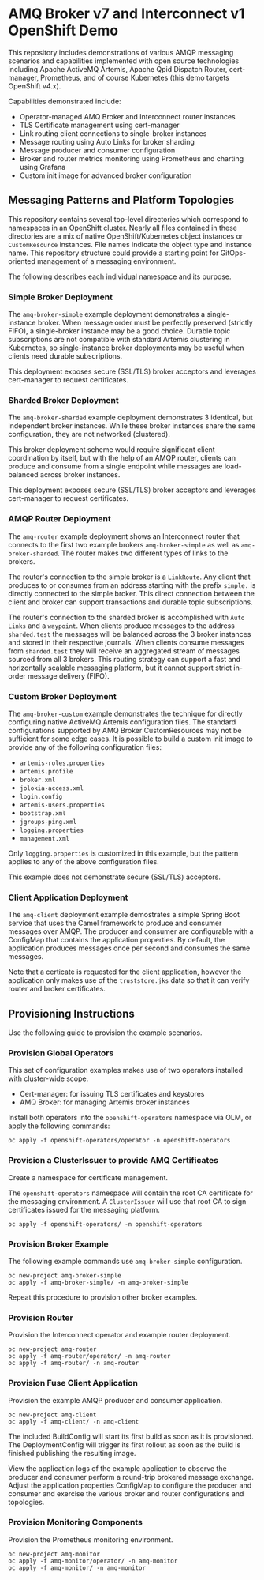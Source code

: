 # AMQ Broker v7 and Interconnect v1 OpenShift Demo

This repository includes demonstrations of various AMQP messaging scenarios and capabilities implemented with open source technologies including Apache ActiveMQ Artemis, Apache Qpid Dispatch Router, cert-manager, Prometheus, and of course Kubernetes (this demo targets OpenShift v4.x).

Capabilities demonstrated include:

- Operator-managed AMQ Broker and Interconnect router instances
- TLS Certificate management using cert-manager
- Link routing client connections to single-broker instances
- Message routing using Auto Links for broker sharding
- Message producer and consumer configuration
- Broker and router metrics monitoring using Prometheus and charting using Grafana
- Custom init image for advanced broker configuration

## Messaging Patterns and Platform Topologies

This repository contains several top-level directories which correspond to namespaces in an OpenShift cluster. Nearly all files contained in these directories are a mix of native OpenShift/Kubernetes object instances or `CustomResource` instances. File names indicate the object type and instance name. This repository structure could provide a starting point for GitOps-oriented management of a messaging environment.

The following describes each individual namespace and its purpose.

### Simple Broker Deployment

The `amq-broker-simple` example deployment demonstrates a single-instance broker. When message order must be perfectly preserved (strictly FIFO), a single-broker instance may be a good choice. Durable topic subscriptions are not compatible with standard Artemis clustering in Kubernetes, so single-instance broker deployments may be useful when clients need durable subscriptions.

This deployment exposes secure (SSL/TLS) broker acceptors and leverages cert-manager to request certificates.

### Sharded Broker Deployment

The `amq-broker-sharded` example deployment demonstrates 3 identical, but independent broker instances. While these broker instances share the same configuration, they are not networked (clustered).

This broker deployment scheme would require significant client coordination by itself, but with the help of an AMQP router, clients can produce and consume from a single endpoint while messages are load-balanced across broker instances.

This deployment exposes secure (SSL/TLS) broker acceptors and leverages cert-manager to request certificates.

### AMQP Router Deployment

The `amq-router` example deployment shows an Interconnect router that connects to the first two example brokers `amq-broker-simple` as well as `amq-broker-sharded`. The router makes two different types of links to the brokers.

The router's connection to the simple broker is a `LinkRoute`. Any client that produces to or consumes from an address starting with the prefix `simple.` is directly connected to the simple broker. This direct connection between the client and broker can support transactions and durable topic subscriptions.

The router's connection to the sharded broker is accomplished with `Auto Links` and a `waypoint`. When clients produce messages to the address `sharded.test` the messages will be balanced across the 3 broker instances and stored in their respective journals. When clients consume messages from `sharded.test` they will receive an aggregated stream of messages sourced from all 3 brokers. This routing strategy can support a fast and horizontally scalable messaging platform, but it cannot support strict in-order message delivery (FIFO).

### Custom Broker Deployment

The `amq-broker-custom` example demonstrates the technique for directly configuring native ActiveMQ Artemis configuration files. The standard configurations supported by AMQ Broker CustomResources may not be sufficient for some edge cases. It is possible to build a custom init image to provide any of the following configuration files:

- `artemis-roles.properties`
- `artemis.profile`
- `broker.xml`
- `jolokia-access.xml`
- `login.config`
- `artemis-users.properties`
- `bootstrap.xml`
- `jgroups-ping.xml`
- `logging.properties`
- `management.xml`

Only `logging.properties` is customized in this example, but the pattern applies to any of the above configuration files.

This example does not demonstrate secure (SSL/TLS) acceptors.

### Client Application Deployment

The `amq-client` deployment example demostrates a simple Spring Boot service that uses the Camel framework to produce and consumer messages over AMQP. The producer and consumer are configurable with a ConfigMap that contains the application properties. By default, the application produces messages once per second and consumes the same messages.

Note that a certicate is requested for the client application, however the application only makes use of the `truststore.jks` data so that it can verify router and broker certificates.  

## Provisioning Instructions

Use the following guide to provision the example scenarios.

### Provision Global Operators

This set of configuration examples makes use of two operators installed with cluster-wide scope.
- Cert-manager: for issuing TLS certificates and keystores
- AMQ Broker: for managing Artemis broker instances

Install both operators into the `openshift-operators` namespace via OLM, or apply the following commands:

```
oc apply -f openshift-operators/operator -n openshift-operators
```

### Provision a ClusterIssuer to provide AMQ Certificates

Create a namespace for certificate management.

The `openshift-operators` namespace will contain the root CA certificate for the messaging environment. A `ClusterIssuer` will use that root CA to sign certificates issued for the messaging platform.

```
oc apply -f openshift-operators/ -n openshift-operators
```

### Provision Broker Example

The following example commands use `amq-broker-simple` configuration.

```
oc new-project amq-broker-simple
oc apply -f amq-broker-simple/ -n amq-broker-simple
```

Repeat this procedure to provision other broker examples.

### Provision Router

Provision the Interconnect operator and example router deployment.

```
oc new-project amq-router
oc apply -f amq-router/operator/ -n amq-router
oc apply -f amq-router/ -n amq-router
```

### Provision Fuse Client Application

Provision the example AMQP producer and consumer application.

```
oc new-project amq-client
oc apply -f amq-client/ -n amq-client
```

The included BuildConfig will start its first build as soon as it is provisioned. The DeploymentConfig will trigger its first rollout as soon as the build is finished publishing the resulting image.

View the application logs of the example application to observe the producer and consumer perform a round-trip brokered message exchange. Adjust the application properties ConfigMap to configure the producer and consumer and exercise the various broker and router configurations and topologies.

### Provision Monitoring Components

Provision the Prometheus monitoring environment.

```
oc new-project amq-monitor
oc apply -f amq-monitor/operator/ -n amq-monitor
oc apply -f amq-monitor/ -n amq-monitor
```
